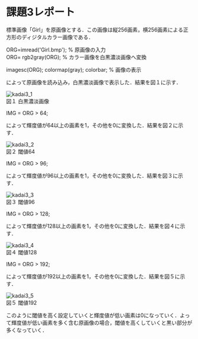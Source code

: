 # 課題3レポート　　
標準画像「Girl」を原画像とする．この画像は縦256画素，横256画素による正方形のディジタルカラー画像である．

ORG=imread('Girl.bmp'); % 原画像の入力  
ORG= rgb2gray(ORG); % カラー画像を白黒濃淡画像へ変換

imagesc(ORG); colormap(gray); colorbar; % 画像の表示


によって原画像を読み込み，白黒濃淡画像で表示した．結果を図１に示す．

![kadai3_1](https://github.com/dolphinhardcore/kadai/blob/master/image/kadai3_1.png)  
図１ 白黒濃淡画像

IMG = ORG > 64;

によって輝度値が64以上の画素を1，その他を0に変換した．結果を図２に示す． 

![kadai3_2](https://github.com/dolphinhardcore/kadai/blob/master/image/kadai3_2.png)  
図２ 閾値64

IMG = ORG > 96;

によって輝度値が96以上の画素を1，その他を0に変換した．結果を図３に示す． 

![kadai3_3](https://github.com/dolphinhardcore/kadai/blob/master/image/kadai3_3.png)  
図３ 閾値96

IMG = ORG > 128;

によって輝度値が128以上の画素を1，その他を0に変換した．結果を図４に示す． 

![kadai3_4](https://github.com/dolphinhardcore/kadai/blob/master/image/kadai3_4.png)  
図４ 閾値128

IMG = ORG > 192;

によって輝度値が192以上の画素を1，その他を0に変換した．結果を図５に示す． 

![kadai3_5](https://github.com/dolphinhardcore/kadai/blob/master/image/kadai3_5.png)  
図５ 閾値192

このように閾値を高く設定していくと輝度値が低い画素は0になっていく．よって輝度値が低い画素を多く含む原画像の場合，閾値を高くしていくと黒い部分が多くなっていく．
